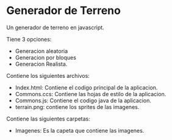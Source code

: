 # Generador de Terreno
Un generador de terreno en javascript.

Tiene 3 opciones:
* Generacion aleatoria 
* Generacion por bloques 
* Generacion Realista.

Contiene los siguientes archivos:
* Index.html: Contiene el codigo principal de la aplicacion.
* Commons.ccs: Contiene las hojas de estilo de la aplicacion.
* Commons.js: Contiene el codigo java de la aplicacion.
* terrain.png: contiene los sprites de las imagenes.

Contiene las siguientes carpetas:
* Imagenes:  Es la capeta que contiene las imagenes.
